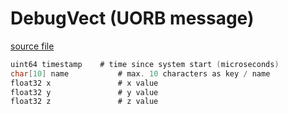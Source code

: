# DebugVect (UORB message)



[source file](https://github.com/PX4/PX4-Autopilot/blob/release/1.15/msg/DebugVect.msg)

```c
uint64 timestamp	# time since system start (microseconds)
char[10] name           # max. 10 characters as key / name
float32 x               # x value
float32 y               # y value
float32 z               # z value

```
